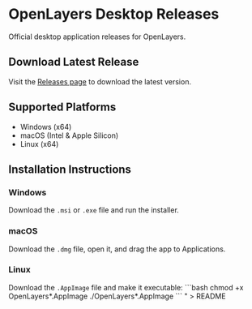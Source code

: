 # OpenLayers Desktop Releases

Official desktop application releases for OpenLayers.

## Download Latest Release

Visit the [Releases page](https://github.com/layersai/layers-releases/releases) to download the latest version.

## Supported Platforms

- Windows (x64)
- macOS (Intel & Apple Silicon)  
- Linux (x64)

## Installation Instructions

### Windows
Download the `.msi` or `.exe` file and run the installer.

### macOS
Download the `.dmg` file, open it, and drag the app to Applications.

### Linux
Download the `.AppImage` file and make it executable:
\`\`\`bash
chmod +x OpenLayers*.AppImage
./OpenLayers*.AppImage
\`\`\`
" > README
